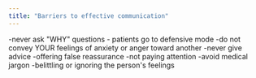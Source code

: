 ```yaml
---
title: "Barriers to effective communication"
---
```

-never ask &quot;WHY&quot; questions - patients go to defensive mode
-do not convey YOUR feelings of anxiety or anger toward another
-never give advice
-offering false reassurance
-not paying attention
-avoid medical jargon
-belittling or ignoring the person's feelings

